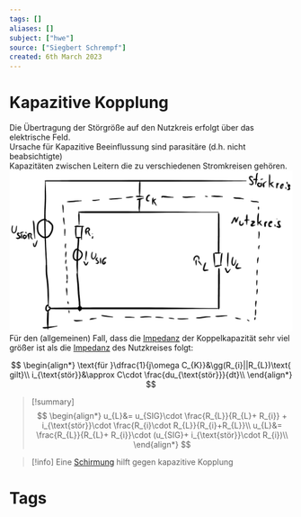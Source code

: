 ```yaml
---
tags: []
aliases: []
subject: ["hwe"]
source: ["Siegbert Schrempf"]
created: 6th March 2023
---
```


# Kapazitive Kopplung

Die Übertragung der Störgröße auf den Nutzkreis erfolgt über das  
elektrische Feld.  
Ursache für Kapazitive Beeinflussung sind parasitäre (d.h. nicht beabsichtigte)  
Kapazitäten zwischen Leitern die zu verschiedenen Stromkreisen gehören.  
![600](assets/Pasted%20image%2020230316093012.png)  
Für den (allgemeinen) Fall, dass die [Impedanz](Impedanz.md) der Koppelkapazität sehr viel  
größer ist als die [Impedanz](Impedanz.md) des Nutzkreises folgt:

$$
\begin{align*}
\text{für }\dfrac{1}{j\omega C_{K}}&\gg(R_{i}||R_{L})\text{ gilt}\\
i_{\text{stör}}&\approx C\cdot \frac{du_{\text{stör}}}{dt}\\
\end{align*}
$$

> [!summary] 
> $$
> \begin{align*}
> u_{L}&= u_{SIG}\cdot \frac{R_{L}}{R_{L}+ R_{i}} + i_{\text{stör}}\cdot \frac{R_{i}\cdot R_{L}}{R_{i}+R_{L}}\\
> u_{L}&= \frac{R_{L}}{R_{L}+ R_{i}}\cdot (u_{SIG}+ i_{\text{stör}}\cdot R_{i})\\
> \end{align*}
> $$

> [!info] Eine [Schirmung](Schirmung.md) hilft gegen kapazitive Kopplung

# Tags
